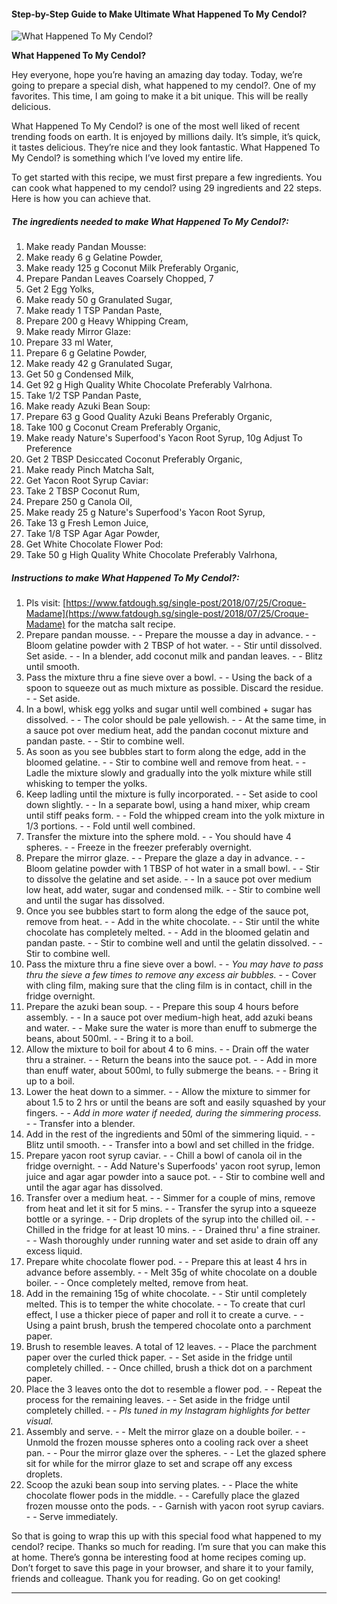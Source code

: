             

#### Step-by-Step Guide to Make Ultimate What Happened To My Cendol?

![What Happened To My Cendol?](https://img-global.cpcdn.com/recipes/fe659730aa8c4e67/751x532cq70/what-happened-to-my-cendol-recipe-main-photo.jpg)

**What Happened To My Cendol?**

Hey everyone, hope you’re having an amazing day today. Today, we’re going to prepare a special dish, what happened to my cendol?. One of my favorites. This time, I am going to make it a bit unique. This will be really delicious.

What Happened To My Cendol? is one of the most well liked of recent trending foods on earth. It is enjoyed by millions daily. It’s simple, it’s quick, it tastes delicious. They’re nice and they look fantastic. What Happened To My Cendol? is something which I’ve loved my entire life.

To get started with this recipe, we must first prepare a few ingredients. You can cook what happened to my cendol? using 29 ingredients and 22 steps. Here is how you can achieve that.

##### The ingredients needed to make What Happened To My Cendol?:

1.  Make ready Pandan Mousse:
2.  Make ready 6 g Gelatine Powder,
3.  Make ready 125 g Coconut Milk Preferably Organic,
4.  Prepare Pandan Leaves Coarsely Chopped, 7
5.  Get 2 Egg Yolks,
6.  Make ready 50 g Granulated Sugar,
7.  Make ready 1 TSP Pandan Paste,
8.  Prepare 200 g Heavy Whipping Cream,
9.  Make ready Mirror Glaze:
10.  Prepare 33 ml Water,
11.  Prepare 6 g Gelatine Powder,
12.  Make ready 42 g Granulated Sugar,
13.  Get 50 g Condensed Milk,
14.  Get 92 g High Quality White Chocolate Preferably Valrhona.
15.  Take 1/2 TSP Pandan Paste,
16.  Make ready Azuki Bean Soup:
17.  Prepare 63 g Good Quality Azuki Beans Preferably Organic,
18.  Take 100 g Coconut Cream Preferably Organic,
19.  Make ready Nature's Superfood's Yacon Root Syrup, 10g Adjust To Preference
20.  Get 2 TBSP Desiccated Coconut Preferably Organic,
21.  Make ready Pinch Matcha Salt,
22.  Get Yacon Root Syrup Caviar:
23.  Take 2 TBSP Coconut Rum,
24.  Prepare 250 g Canola Oil,
25.  Make ready 25 g Nature's Superfood's Yacon Root Syrup,
26.  Take 13 g Fresh Lemon Juice,
27.  Take 1/8 TSP Agar Agar Powder,
28.  Get White Chocolate Flower Pod:
29.  Take 50 g High Quality White Chocolate Preferably Valrhona,

##### Instructions to make What Happened To My Cendol?:

1.  Pls visit: [https://www.fatdough.sg/single-post/2018/07/25/Croque-Madame](https://www.fatdough.sg/single-post/2018/07/25/Croque-Madame) for the matcha salt recipe.
2.  Prepare pandan mousse. - - Prepare the mousse a day in advance. - - Bloom gelatine powder with 2 TBSP of hot water. - - Stir until dissolved. Set aside. - - In a blender, add coconut milk and pandan leaves. - - Blitz until smooth.
3.  Pass the mixture thru a fine sieve over a bowl. - - Using the back of a spoon to squeeze out as much mixture as possible. Discard the residue. - - Set aside.
4.  In a bowl, whisk egg yolks and sugar until well combined + sugar has dissolved. - - The color should be pale yellowish. - - At the same time, in a sauce pot over medium heat, add the pandan coconut mixture and pandan paste. - - Stir to combine well.
5.  As soon as you see bubbles start to form along the edge, add in the bloomed gelatine. - - Stir to combine well and remove from heat. - - Ladle the mixture slowly and gradually into the yolk mixture while still whisking to temper the yolks.
6.  Keep ladling until the mixture is fully incorporated. - - Set aside to cool down slightly. - - In a separate bowl, using a hand mixer, whip cream until stiff peaks form. - - Fold the whipped cream into the yolk mixture in 1/3 portions. - - Fold until well combined.
7.  Transfer the mixture into the sphere mold. - - You should have 4 spheres. - - Freeze in the freezer preferably overnight.
8.  Prepare the mirror glaze. - - Prepare the glaze a day in advance. - - Bloom gelatine powder with 1 TBSP of hot water in a small bowl. - - Stir to dissolve the gelatine and set aside. - - In a sauce pot over medium low heat, add water, sugar and condensed milk. - - Stir to combine well and until the sugar has dissolved.
9.  Once you see bubbles start to form along the edge of the sauce pot, remove from heat. - - Add in the white chocolate. - - Stir until the white chocolate has completely melted. - - Add in the bloomed gelatin and pandan paste. - - Stir to combine well and until the gelatin dissolved. - - Stir to combine well.
10.  Pass the mixture thru a fine sieve over a bowl. - - _You may have to pass thru the sieve a few times to remove any excess air bubbles._ - - Cover with cling film, making sure that the cling film is in contact, chill in the fridge overnight.
11.  Prepare the azuki bean soup. - - Prepare this soup 4 hours before assembly. - - In a sauce pot over medium-high heat, add azuki beans and water. - - Make sure the water is more than enuff to submerge the beans, about 500ml. - - Bring it to a boil.
12.  Allow the mixture to boil for about 4 to 6 mins. - - Drain off the water thru a strainer. - - Return the beans into the sauce pot. - - Add in more than enuff water, about 500ml, to fully submerge the beans. - - Bring it up to a boil.
13.  Lower the heat down to a simmer. - - Allow the mixture to simmer for about 1.5 to 2 hrs or until the beans are soft and easily squashed by your fingers. - - _Add in more water if needed, during the simmering process._ - - Transfer into a blender.
14.  Add in the rest of the ingredients and 50ml of the simmering liquid. - - Blitz until smooth. - - Transfer into a bowl and set chilled in the fridge.
15.  Prepare yacon root syrup caviar. - - Chill a bowl of canola oil in the fridge overnight. - - Add Nature's Superfoods' yacon root syrup, lemon juice and agar agar powder into a sauce pot. - - Stir to combine well and until the agar agar has dissolved.
16.  Transfer over a medium heat. - - Simmer for a couple of mins, remove from heat and let it sit for 5 mins. - - Transfer the syrup into a squeeze bottle or a syringe. - - Drip droplets of the syrup into the chilled oil. - - Chilled in the fridge for at least 10 mins. - - Drained thru' a fine strainer. - - Wash thoroughly under running water and set aside to drain off any excess liquid.
17.  Prepare white chocolate flower pod. - - Prepare this at least 4 hrs in advance before assembly. - - Melt 35g of white chocolate on a double boiler. - - Once completely melted, remove from heat.
18.  Add in the remaining 15g of white chocolate. - - Stir until completely melted. This is to temper the white chocolate. - - To create that curl effect, I use a thicker piece of paper and roll it to create a curve. - - Using a paint brush, brush the tempered chocolate onto a parchment paper.
19.  Brush to resemble leaves. A total of 12 leaves. - - Place the parchment paper over the curled thick paper. - - Set aside in the fridge until completely chilled. - - Once chilled, brush a thick dot on a parchment paper.
20.  Place the 3 leaves onto the dot to resemble a flower pod. - - Repeat the process for the remaining leaves. - - Set aside in the fridge until completely chilled. - - _Pls tuned in my Instagram highlights for better visual._
21.  Assembly and serve. - - Melt the mirror glaze on a double boiler. - - Unmold the frozen mousse spheres onto a cooling rack over a sheet pan. - - Pour the mirror glaze over the spheres. - - Let the glazed sphere sit for while for the mirror glaze to set and scrape off any excess droplets.
22.  Scoop the azuki bean soup into serving plates. - - Place the white chocolate flower pods in the middle. - - Carefully place the glazed frozen mousse onto the pods. - - Garnish with yacon root syrup caviars. - - Serve immediately.

So that is going to wrap this up with this special food what happened to my cendol? recipe. Thanks so much for reading. I’m sure that you can make this at home. There’s gonna be interesting food at home recipes coming up. Don’t forget to save this page in your browser, and share it to your family, friends and colleague. Thank you for reading. Go on get cooking!

* * *